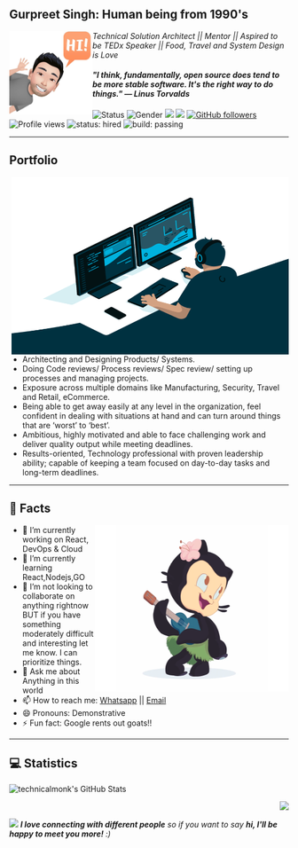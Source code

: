 ## Gurpreet Singh: Human being from 1990's

<img align="left" width="150" height="150" alt="Gurpreet Singh" src="Resources/gifs/maxresdefault.jpg"/>

*Technical Solution Architect || Mentor || Aspired to be TEDx Speaker || Food, Travel and System Design is Love*



#### *"I think, fundamentally, open source does tend to be more stable software. It's the right way to do things." — Linus Torvalds*

![Status](https://img.shields.io/badge/status-up-brightgreen) ![Gender](https://img.shields.io/badge/gender-%F0%9F%A4%B5-lightgrey) ![](https://img.shields.io/badge/Relationship-Married-red)  ![](https://visitor-badge.glitch.me/badge?page_id=github.com/technicalmonk) [![GitHub followers](https://img.shields.io/github/followers/technicalmonk?label=Follow&style=social)](https://github.com/technicalmonk/?tab=follow) ![Profile views](https://gpvc.arturio.dev/technicalmonk) ![status: hired](https://img.shields.io/badge/status-hired-brightgreen) ![build: passing](https://img.shields.io/badge/build-passing-success)

---

## Portfolio

<img align="right" src="Resources/gifs/code.gif" width="500" height="320" />

- Architecting and Designing Products/ Systems.
- Doing Code reviews/ Process reviews/ Spec review/ setting up processes and managing projects.
- Exposure across multiple domains like Manufacturing, Security, Travel and Retail, eCommerce.
- Being able to get away easily at any level in the organization, feel confident in dealing with situations at hand and can turn around things that are ‘worst’ to ‘best’.
- Ambitious, highly motivated and able to face challenging work and deliver quality output while meeting deadlines.
- Results-oriented, Technology professional with proven leadership ability; capable of keeping a team focused on day-to-day tasks and long-term deadlines.

---

## 🧐 Facts
<img align="right" width="350" height="300" alt="Gurpreet Singh" src="Resources/gifs/hula_loop_dribbble.gif"/>

- 🔭 I’m currently working on React, DevOps & Cloud 
- 🌱 I’m currently learning React,Nodejs,GO 
- 👯 I’m not looking to collaborate on anything rightnow BUT if you have something moderately difficult and interesting let me know. I can prioritize things. 
- 💬 Ask me about Anything in this world 
- 📫 How to reach me: [Whatsapp](https://wa.me/918589898914)  || [Email](mailto:gurpreet.singh_89@outlook.com)
- 😄 Pronouns: Demonstrative 
- ⚡ Fun fact: Google rents out goats!! 

--- 
## 💻 Statistics

<a href="https://github.com/technicalmonk/technicalmonk">
  <img align="left" src="https://bad-apple-github-readme.vercel.app/api?username=technicalmonk&show_icons=true&line_height=27&count_private=true" alt="technicalmonk's GitHub Stats" />
</a>
<p>&nbsp;</p>
<a href="https://github.com/technicalmonk/technicalmonk">
  <img align="right" src="https://bad-apple-github-readme.vercel.app/api/top-langs/?username=technicalmonk" />
</a>
<p>&nbsp;</p>




<img src="https://media.giphy.com/media/LnQjpWaON8nhr21vNW/giphy.gif" width="60"> <em><b>I love connecting with different people</b> so if you want to say <b>hi, I'll be happy to meet you more!</b> :)</em>

